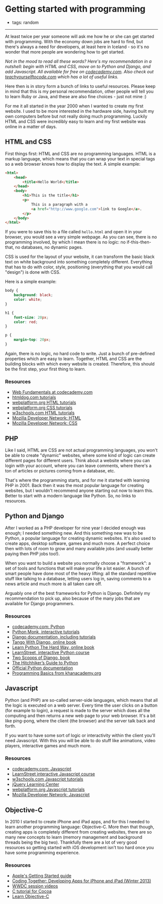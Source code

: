 # Getting started with programming
- tags: random

---

At least twice per year someone will ask me how he or she can get started with programming. With the economy down jobs are hard to find, but there's always a need for developers, at least here in Iceland - so it's no wonder that more people are wondering how to get started.

*Not in the mood to read all these words? Here's my recommendation in a nutshell: begin with HTML and CSS, move on to Python and Django, and add Javascript. All available for free on [codecademy.com](http://www.codecademy.com/learn). Also check out [teachyourselftocode.com](http://teachyourselftocode.com) which has a lot of useful links.*

Here then is in story form a bunch of links to useful resources. Please keep in mind that this is my personal recommendation, other people will tell you to learn Ruby or Java, and these are also fine choices - just not mine :)

For me it all started in the year 2000 when I wanted to create my first website. I used to be more interested in the hardware side, having built my own computers before but not really doing much programming. Luckily HTML and CSS were incredibly easy to learn and my first website was online in a matter of days.


## HTML and CSS
First things first: HTML and CSS are no programming languages. HTML is a markup language, which means that you can wrap your text in special tags so a web browser knows how to display the text. A simple example:

```html
<html>
	<head>
		<title>Hello World</title>
	</head>
	<body>
		<h1>This is the title</h1>
		<p>
			This is a paragraph with a
			<a href="http://www.google.com">link to Google</a>.
		</p>
	</body>
</html>
```

If you were to save this to a file called `hello.html` and open it in your browser, you would see a very simple webpage. As you can see, there is no programming involved, by which I mean there is no logic: no if-this-then-that, no databases, no dynamic pages.

CSS is used for the layout of your website, it can transform the basic black text on white background into something completely different. Everything that has to do with color, style, positioning (everything that you would call "design") is done with CSS.

Here is a simple example:

```css
body {
	background: black;
	color: white;
}

h1 {
	font-size: 20px;
	color: red;
}

p {
	margin-top: 20px;
}
```

Again, there is no logic, no hard code to write. Just a bunch of pre-defined properties which are easy to learn. Together, HTML and CSS are the building blocks with which every website is created. Therefore, this should be the first step, your first thing to learn.

### Resources
- [Web Fundamentals at codecademy.com](http://www.codecademy.com/tracks/web)
- [htmldog.com tutorials](http://htmldog.com/guides/html/beginner/)
- [webplatform.org HTML tutorials](http://docs.webplatform.org/wiki/html/tutorials)
- [webplatform.org CSS tutorials](http://docs.webplatform.org/wiki/css/tutorials)
- [w3schools.com HTML tutorials](http://www.w3schools.com/html/default.asp)
- [Mozilla Developer Network: HTML](https://developer.mozilla.org/en-US/docs/Web/HTML)
- [Mozilla Developer Network: CSS](https://developer.mozilla.org/en-US/docs/Web/CSS)


## PHP
Like I said, HTML are CSS are not actual programming languages, you won't be able to create "dynamic" websites, where some kind of logic can create different pages for different users. Think about a website where you can login with your account, where you can leave comments, where there's a ton of articles or pictures coming from a database, etc.

That's where the programming starts, and for me it started with learning PHP in 2001. Back then it was the most popular language for creating websites, but I wouldn't recommend anyone starting out now to learn this. Better to start with a modern language like Python. So, no links to resources.


## Python and Django
After I worked as a PHP developer for nine year I decided enough was enough; I needed something new. And this something new was to be Python, a popular language for creating dynamic websites. It's also used to create apps, desktop software, games and much more. A perfect choice then with lots of room to grow and many available jobs (and usually better paying then PHP jobs too!).

When you want to build a website you normally choose a "framework": a set of tools and functions that will make your life a lot easier. A bunch of smart people have done most of the heavy lifting: all the standard repetitive stuff like talking to a database, letting users log in, saving comments to a news article and much more is all taken care off.

Arguably one of the best frameworks for Python is Django. Definitely my recommendation to pick up, also because of the many jobs that are available for Django programmers.

### Resources
- [codecademy.com: Python](http://www.codecademy.com/tracks/python)
- [Python Monk, interactive tutorials](http://pythonmonk.com)
- [Django documentation, including tutorials](https://docs.djangoproject.com)
- [Tango With Django, online book](http://www.tangowithdjango.com)
- [Learn Python The Hard Way, online book](http://learnpythonthehardway.org/book/)
- [LearnStreet, interactive Python course](http://www.learnstreet.com/lessons/study/python)
- [Two Scoops of Django, book](https://django.2scoops.org)
- [The Hitchhiker’s Guide to Python](http://docs.python-guide.org/en/latest/)
- [Official Python documentation](http://www.python.org/doc/)
- [Programming Basics from khanacademy.org](http://www.khanacademy.org/cs/tutorials/programming-basics)


## Javascript
Python (and PHP) are so-called server-side languages, which means that all the logic is executed on a web server. Every time the user clicks on a button (for example to login), a request is made to the server which does all the computing and then returns a new web page to your web browser. It's a bit like ping-pong, where the client (the browser) and the server talk back and forth.

If you want to have some sort of logic or interactivity within the client you'll need Javascript. With this you will be able to do stuff like animations, video players, interactive games and much more.

### Resources
- [codecademy.com: Javascript](http://www.codecademy.com/tracks/javascript)
- [LearnStreet interactive Javascript course](http://www.learnstreet.com/lessons/study/javascript)
- [w3schools.com Javascript tutorials](http://www.w3schools.com/js/default.asp)
- [jQuery Learning Center](http://learn.jquery.com)
- [webplatform.org Javascript tutorials](http://docs.webplatform.org/wiki/javascript/tutorials)
- [Mozilla Developer Network: Javascript](https://developer.mozilla.org/en-US/docs/JavaScript)


## Objective-C
In 2010 I started to create iPhone and iPad apps, and for this I needed to learn another programming language: Objective-C. More then that though, creating apps is completely different from creating websites, there are so many new concepts to learn (memory management and background threads being the big two). Thankfully there are a lot of very good resources so getting started with iOS development isn't too hard once you have some programming experience.

### Resources
- [Apple's Getting Started guide](http://developer.apple.com/library/ios/referencelibrary/GettingStarted/RoadMapiOS/index.html)
- [Coding Together: Developing Apps for iPhone and iPad (Winter 2013)](https://itunes.apple.com/course/coding-together-developing/id593208016?l=en)
- [WWDC session videos](https://developer.apple.com/wwdc/videos/)
- [C tutorial for Cocoa](http://cocoadevcentral.com/articles/000081.php)
- [Learn Objective-C](http://cocoadevcentral.com/d/learn_objectivec/)